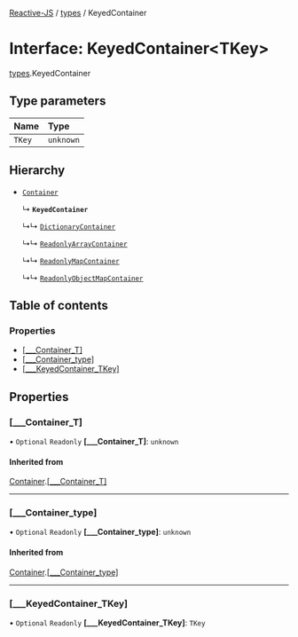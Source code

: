 [Reactive-JS](../README.md) / [types](../modules/types.md) / KeyedContainer

# Interface: KeyedContainer<TKey\>

[types](../modules/types.md).KeyedContainer

## Type parameters

| Name | Type |
| :------ | :------ |
| `TKey` | `unknown` |

## Hierarchy

- [`Container`](types.Container.md)

  ↳ **`KeyedContainer`**

  ↳↳ [`DictionaryContainer`](Dictionary.DictionaryContainer.md)

  ↳↳ [`ReadonlyArrayContainer`](ReadonlyArray.ReadonlyArrayContainer.md)

  ↳↳ [`ReadonlyMapContainer`](ReadonlyMap.ReadonlyMapContainer.md)

  ↳↳ [`ReadonlyObjectMapContainer`](ReadonlyObjectMap.ReadonlyObjectMapContainer.md)

## Table of contents

### Properties

- [[\_\_\_Container\_T]](types.KeyedContainer.md#[___container_t])
- [[\_\_\_Container\_type]](types.KeyedContainer.md#[___container_type])
- [[\_\_\_KeyedContainer\_TKey]](types.KeyedContainer.md#[___keyedcontainer_tkey])

## Properties

### [\_\_\_Container\_T]

• `Optional` `Readonly` **[\_\_\_Container\_T]**: `unknown`

#### Inherited from

[Container](types.Container.md).[[___Container_T]](types.Container.md#[___container_t])

___

### [\_\_\_Container\_type]

• `Optional` `Readonly` **[\_\_\_Container\_type]**: `unknown`

#### Inherited from

[Container](types.Container.md).[[___Container_type]](types.Container.md#[___container_type])

___

### [\_\_\_KeyedContainer\_TKey]

• `Optional` `Readonly` **[\_\_\_KeyedContainer\_TKey]**: `TKey`
